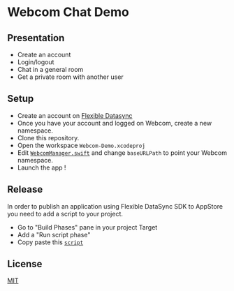 Webcom Chat Demo
==============

## Presentation

* Create an account
* Login/logout
* Chat in a general room
* Get a private room with another user

## Setup

* Create an account on [Flexible Datasync](http://io.datasync.orange.com)
* Once you have your account and logged on Webcom, create a new namespace.
* Clone this repository.
* Open the workspace `Webcom-Demo.xcodeproj` 
* Edit [`WebcomManager.swift`](webcom-sdk-ios-demo/WebcomManager.swift) and change `baseURLPath` to point your Webcom namespace.
* Launch the app !

## Release
In order to publish an application using Flexible DataSync SDK to AppStore you need to add a script to your project.

* Go to "Build Phases" pane in your project Target
* Add a "Run script phase"
* Copy paste this [`script`](https://gist.github.com/chazemar/c280709dfac1d9d405ca7e9daffb41f8)

## License
[MIT](https://opensource.org/licenses/MIT)

